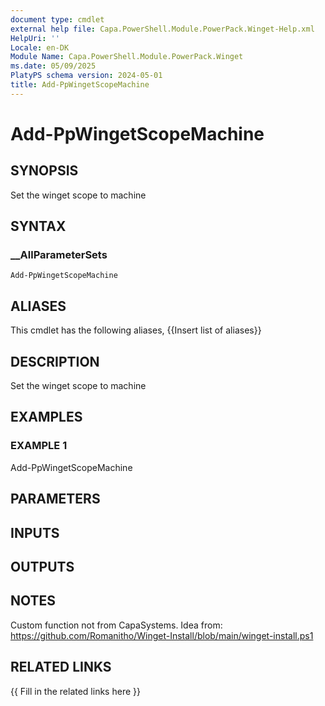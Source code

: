 ```yaml
---
document type: cmdlet
external help file: Capa.PowerShell.Module.PowerPack.Winget-Help.xml
HelpUri: ''
Locale: en-DK
Module Name: Capa.PowerShell.Module.PowerPack.Winget
ms.date: 05/09/2025
PlatyPS schema version: 2024-05-01
title: Add-PpWingetScopeMachine
---
```


# Add-PpWingetScopeMachine

## SYNOPSIS

Set the winget scope to machine

## SYNTAX

### __AllParameterSets

```
Add-PpWingetScopeMachine
```

## ALIASES

This cmdlet has the following aliases,
  {{Insert list of aliases}}

## DESCRIPTION

Set the winget scope to machine

## EXAMPLES

### EXAMPLE 1

Add-PpWingetScopeMachine

## PARAMETERS

## INPUTS

## OUTPUTS

## NOTES

Custom function not from CapaSystems.
Idea from: https://github.com/Romanitho/Winget-Install/blob/main/winget-install.ps1


## RELATED LINKS

{{ Fill in the related links here }}

